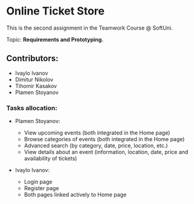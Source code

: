 # Online Ticket Store

This is the second assignment in the Teamwork Course @ SoftUni. 

Topic: **Requirements and Prototyping.**

## Contributors: 
  + Ivaylo Ivanov
  + Dimitur Nikolov
  + Tihomir Kasakov
  + Plamen Stoyanov
  
### Tasks allocation: 

  + Plamen Stoyanov: 
  	+ 	View upcoming events (both integrated in the Home page)
	+	Browse categories of events (both integrated in the Home page)
	+	Advanced search (by category, date, price, location, etc.)
	+	View details about an event (information, location, date, price and availability of tickets)
	
  + Ivaylo Ivanov: 
  	+	Login page
	+	Register page
	+	Both pages linked actively to Home page

